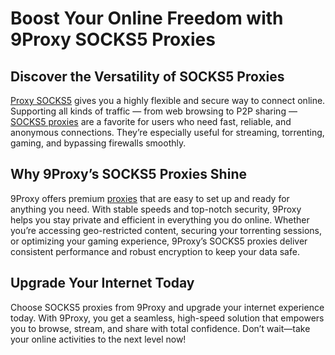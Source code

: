 # Boost Your Online Freedom with 9Proxy SOCKS5 Proxies

## Discover the Versatility of SOCKS5 Proxies
[Proxy SOCKS5](https://9proxy.com/pricing?utm_source=web+2.0&utm_medium=cccv&utm_id=SEOdonne123) gives you a highly flexible and secure way to connect online. Supporting all kinds of traffic — from web browsing to P2P sharing — [SOCKS5 proxies](https://9proxy.com/pricing?utm_source=web+2.0&utm_medium=cccv&utm_id=SEOdonne123) are a favorite for users who need fast, reliable, and anonymous connections. They’re especially useful for streaming, torrenting, gaming, and bypassing firewalls smoothly.

## Why 9Proxy’s SOCKS5 Proxies Shine
9Proxy offers premium [proxies](https://9proxy.com/pricing?utm_source=web+2.0&utm_medium=cccv&utm_id=SEOdonne123) that are easy to set up and ready for anything you need. With stable speeds and top-notch security, 9Proxy helps you stay private and efficient in everything you do online. Whether you’re accessing geo-restricted content, securing your torrenting sessions, or optimizing your gaming experience, 9Proxy’s SOCKS5 proxies deliver consistent performance and robust encryption to keep your data safe.

## Upgrade Your Internet Today
Choose SOCKS5 proxies from 9Proxy and upgrade your internet experience today. With 9Proxy, you get a seamless, high-speed solution that empowers you to browse, stream, and share with total confidence. Don’t wait—take your online activities to the next level now!
